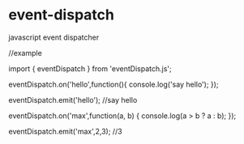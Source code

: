 # event-dispatch
javascript event dispatcher

//example

import { eventDispatch } from 'eventDispatch.js';

eventDispatch.on('hello',function(){
	console.log('say hello');
});

eventDispatch.emit('hello');  //say hello

eventDispatch.on('max',function(a, b) {
	console.log(a > b ? a : b);
});

eventDispatch.emit('max',2,3); //3